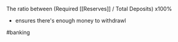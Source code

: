 The ratio between (Required [[Reserves]] / Total Deposits) x100%
- ensures there's enough money to withdrawl

#banking 